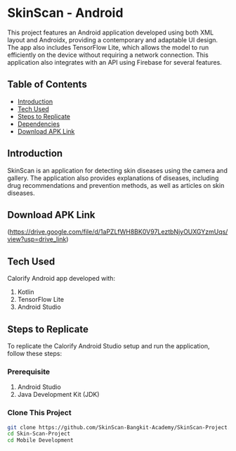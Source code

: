 # SkinScan - Android

This project features an Android application developed using both XML layout and Androidx, providing a contemporary and adaptable UI design. The app also includes TensorFlow Lite, which allows the model to run efficiently on the device without requiring a network connection. This application also integrates with an API using Firebase for several features.

## Table of Contents
- [Introduction](#introduction)
- [Tech Used](#tech-used)
- [Steps to Replicate](#steps-to-replicate)
- [Dependencies](#dependencies)
- [Download APK Link](#download-apk-link)

## Introduction
SkinScan is an application for detecting skin diseases using the camera and gallery. The application also provides explanations of diseases, including drug recommendations and prevention methods, as well as articles on skin diseases.

## Download APK Link
(https://drive.google.com/file/d/1aPZLfWH8BK0V97LeztbNjyOUXGYzmUqs/view?usp=drive_link)

## Tech Used
Calorify Android app developed with:
1. Kotlin
2. TensorFlow Lite
3. Android Studio

## Steps to Replicate
To replicate the Calorify Android Studio setup and run the application, follow these steps:

### Prerequisite
1. Android Studio
2. Java Development Kit (JDK)

### Clone This Project
```bash
git clone https://github.com/SkinScan-Bangkit-Academy/SkinScan-Project.git
cd Skin-Scan-Project
cd Mobile Development
